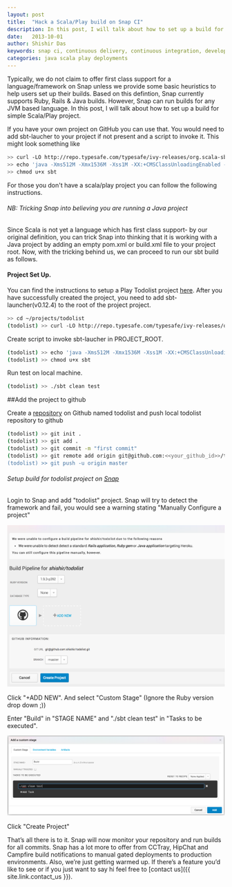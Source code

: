 ```yaml
---
layout: post
title:  "Hack a Scala/Play build on Snap CI"
description: In this post, I will talk about how to set up a build for simple Scala/Play project on Snap CI.
date:   2013-10-01
author: Shishir Das
keywords: snap ci, continuous delivery, continuous integration, developer tools, github, Scala, java, deployments, java builds, ruby, rails, github
categories: java scala play deployments
---
```


Typically, we do not claim to offer first class support for a language/framework on Snap unless we provide some basic heuristics to help users set up their builds. Based on this defintion, Snap currently supports Ruby, Rails & Java builds. However, Snap can run builds for any JVM based language. In this post, I will talk about how to set up a build for simple Scala/Play project.

If you have your own project on GitHub you can use that. You would need to add sbt-laucher to your project if not present and a script to invoke it. This might look something like
```bash
>> curl -LO http://repo.typesafe.com/typesafe/ivy-releases/org.scala-sbt/sbt-launch//0.12.4/sbt-launch.jar
>> echo 'java -Xms512M -Xmx1536M -Xss1M -XX:+CMSClassUnloadingEnabled -XX:MaxPermSize=384M -jar `dirname $0`/sbt-launch.jar "$@"' > sbt
>> chmod u+x sbt
```

For those you don't have a scala/play project you can follow the following instructions.

###### NB: Tricking Snap into believing you are running a Java project
Since Scala is not yet a language which has first class support- by our original definition, you can trick Snap into thinking that it is working with a Java project by adding an empty pom.xml or build.xml file to your project root. Now, with the tricking behind us, we can proceed to run our sbt build as follows.


#### Project Set Up.

You can find the instructions to setup a Play Todolist project [here](http://www.playframework.com/documentation/2.1.x/ScalaTodoList). After you have successfully created the project, you need to add sbt-launcher(v0.12.4) to the root of the project project.

```bash
>> cd ~/projects/todolist
(todolist) >> curl -LO http://repo.typesafe.com/typesafe/ivy-releases/org.scala-sbt/sbt-launch/0.12.4/sbt-launch.jar
```

Create script to invoke sbt-laucher in PROJECT_ROOT.

```bash
(todolist) >> echo 'java -Xms512M -Xmx1536M -Xss1M -XX:+CMSClassUnloadingEnabled -XX:MaxPermSize=384M -jar `dirname $0`/sbt-launch.jar "$@"' > sbt
(todolist) >> chmod u+x sbt
```

Run test on local machine.

```bash
(todolist) >> ./sbt clean test
```

##Add the project to github

Create a [repository](https://help.github.com/articles/create-a-repo) on Github named todolist and push local todolist repository to github

```bash
(todolist) >> git init .
(todolist) >> git add .
(todolist) >> git commit -m "first commit"
(todolist) >> git remote add origin git@github.com:<<your_github_id>>/todolist.git
(todolist) >> git push -u origin master
```

###### Setup build for todolist project on [Snap](https://snap-ci.com/)

Login to Snap and add "todolist" project. Snap will try to detect the framework and fail, you would see a warning stating "Manually Configure a project"

<img src="/assets/images/screenshots/scala/build-plan-detection.png" class="screenshot"/>

Click "+ADD NEW". And select "Custom Stage" (Ignore the Ruby version drop down ;))

Enter "Build" in "STAGE NAME" and "./sbt clean test" in "Tasks to be executed".

<img src="/assets/images/screenshots/scala/manual-stage.png" class="screenshot"/>


Click "Create Project"

That’s all there is to it. Snap will now monitor your repository and run builds for all commits. Snap has a lot more to offer from CCTray, HipChat and Campfire build notifications to manual gated deployments to production environments. Also, we’re just getting warmed up. If there’s a feature you’d like to see or if you just want to say hi feel free to [contact us]({{ site.link.contact_us }}).
